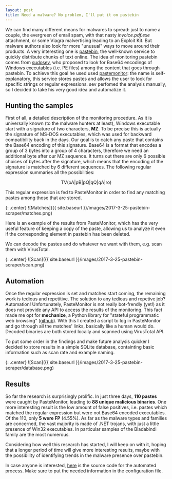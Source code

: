 ```yaml
---
layout: post
title: Need a malware? No problem, I'll put it on pastebin
---
```


We can find many different means for malwares to spread: just to name a couple, the evergreen of email spam, with that nasty _invoice.pdf.exe_ attachment, or some Viagra malvertising leading to an Exploit Kit.  But malware authors also look for more "unusual" ways to move around their products. A very interesting one is [pastebin](http://pastebin.com/), the well-known service to quickly distribute chunks of text online. The idea of monitoring pastebin comes from [sudosev](https://twitter.com/sudosev), who proposed to look for Base64 encodings of Windows executables (i.e. PE files) among the content that goes through pastebin. To achieve this goal he used used [pastemonitor](https://www.pastemonitor.com): the name is self-explanatory, this service stores pastes and allows the user to look for specific strings or regular expressions. sev perfomed the analysis manually, so I decided to take his very good idea and automatize it.
<!--more-->

## Hunting the samples
First of all, a detailed description of the monitoring procedure. As it is universally known (to the malware hunters at least), Windows executable start with a signature of two characters, **MZ**. To be precise this is actually the signature of MS-DOS executables, which was used for backward compatibility back in the days. Our goal is to catch any paste that contains the Base64 encoding of this signature. Base64 is a format that encodes a group of 3 bytes into a group of 4 characters, therefore we need an additional byte after our MZ sequence. It turns out there are only 6 possible choices of bytes after the signature, which means that the encoding of the signature is matched by 6 different sequences. The following regular expression summaries all the possibilities:

<center>TV(oA|pB|pQ|qQ|qA|ro)</center>

This regular expression is fed to PasteMonitor in order to find any matching pastes among those that are stored.

{: .center}
![Matches]({{ site.baseurl }}/images/2017-3-25-pastebin-scraper/matches.png)

Here is an example of the results from PasteMonitor, which has the very useful feature of keeping a copy of the paste, allowing us to analyze it even if the corresponding element in pastebin has been deleted.

We can decode the pastes and do whatever we want with them, e.g. scan them with VirusTotal.

{: .center}
![Scan]({{ site.baseurl }}/images/2017-3-25-pastebin-scraper/scan.png)

## Automation

Once the regular expression is set and matches start coming, the remaining work is tedious and repetitive. The solution to any tedious and repetive job? Automation!
Unfortunately, PasteMonitor is not really bot-frendly (yet!) as it does not provide any API to access the results of the monitoring. This fact made me opt for **mechanize**, a Python library for "stateful programmatic web browsing" ([github](https://github.com/python-mechanize/mechanize)). With this I created a script to log in PasteMonitor and go through all the matches' links, basically like a human would do. Decoded binaries are both stored locally and scanned using VirusTotal API.

To put some order in the findings and make future analysis quicker I decided to store results in a simple SQLite database, containting basic information such as scan rate and example naming.

{: .center}
![Scan]({{ site.baseurl }}/images/2017-3-25-pastebin-scraper/database.png)

## Results

So far the research is surprisingly prolific. In just three days, **110 pastes** were caught by PasteMonitor, leading to **88 unique malicious binaries**. One more interesting result is the low amount of false positives, i.e. pastes which matched the regular expression but were not Base64 encoded executables. Of the 110, only **5 were FP** (4.55%).
As far as the malware types and families are concerned, the vast majority is made of .NET trojans, with just a little presence of Win32 executables. In particular samples of the Bladabindi family are the most numerous.

Considering how well this research has started, I will keep on with it, hoping that a longer period of time will give more interesting results, maybe with the possibility of identifying trends in the malware presence over pastebin.

In case anyone is interested, [here](https://github.com/mauronz/malware_analysis/tree/master/pastebin_scraper) is the source code for the automated process. Make sure to put the needed information in the configuration file.
